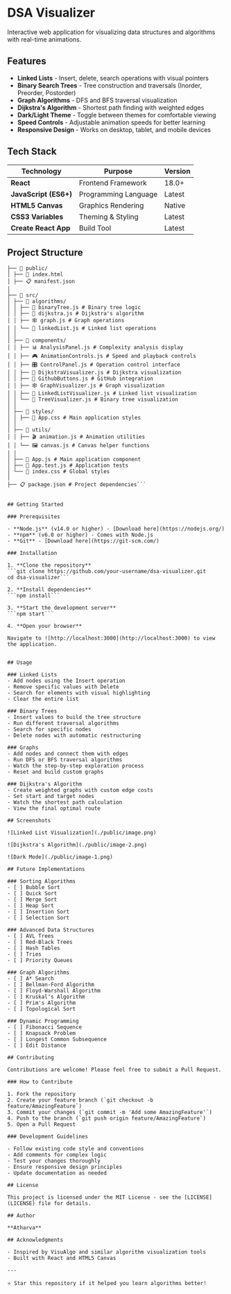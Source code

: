 # DSA Visualizer

Interactive web application for visualizing data structures and algorithms with real-time animations.

## Features

- **Linked Lists** - Insert, delete, search operations with visual pointers
- **Binary Search Trees** - Tree construction and traversals (Inorder, Preorder, Postorder)
- **Graph Algorithms** - DFS and BFS traversal visualization
- **Dijkstra's Algorithm** - Shortest path finding with weighted edges
- **Dark/Light Theme** - Toggle between themes for comfortable viewing
- **Speed Controls** - Adjustable animation speeds for better learning
- **Responsive Design** - Works on desktop, tablet, and mobile devices

## Tech Stack

| Technology | Purpose | Version |
|------------|---------|---------|
| **React** | Frontend Framework | 18.0+ |
| **JavaScript (ES6+)** | Programming Language | Latest |
| **HTML5 Canvas** | Graphics Rendering | Native |
| **CSS3 Variables** | Theming & Styling | Latest |
| **Create React App** | Build Tool | Latest |

## Project Structure

```DSA-VISUALIZER/
├── 📂 public/
│ ├── 📄 index.html
│ ├── 📋 manifest.json
│
├── 📂 src/
│ ├── 📂 algorithms/
│ │ ├── 🌳 binaryTree.js # Binary tree logic
│ │ ├── 🎯 dijkstra.js # Dijkstra's algorithm
│ │ ├── 🕸️ graph.js # Graph operations
│ │ └── 🔗 linkedList.js # Linked list operations
│ │
│ ├── 📂 components/
│ │ ├── 📊 AnalysisPanel.js # Complexity analysis display
│ │ ├── 🎮 AnimationControls.js # Speed and playback controls
│ │ ├── 🎛️ ControlPanel.js # Operation control interface
│ │ ├── 🎯 DijkstraVisualizer.js # Dijkstra visualization
│ │ ├── 🐙 GithubButtons.js # GitHub integration
│ │ ├── 🕸️ GraphVisualizer.js # Graph visualization
│ │ ├── 🔗 LinkedListVisualizer.js # Linked list visualization
│ │ └── 🌳 TreeVisualizer.js # Binary tree visualization
│ │
│ ├── 📂 styles/
│ │ ├── 🎨 App.css # Main application styles
│ │
│ ├── 📂 utils/
│ │ ├── 🎬 animation.js # Animation utilities
│ │ └── 🖼️ canvas.js # Canvas helper functions
│ │
│ ├── 📱 App.js # Main application component
│ ├── 🧪 App.test.js # Application tests
│ └── 🎨 index.css # Global styles
│
├── 📋 package.json # Project dependencies```


## Getting Started

### Prerequisites

- **Node.js** (v14.0 or higher) - [Download here](https://nodejs.org/)
- **npm** (v6.0 or higher) - Comes with Node.js
- **Git** - [Download here](https://git-scm.com/)

### Installation

1. **Clone the repository**
```git clone https://github.com/your-username/dsa-visualizer.git
cd dsa-visualizer```

2. **Install dependencies**
```npm install```

3. **Start the development server**
```npm start```

4. **Open your browser**

Navigate to ![http://localhost:3000](http://localhost:3000) to view the application.


## Usage

### Linked Lists
- Add nodes using the Insert operation
- Remove specific values with Delete
- Search for elements with visual highlighting
- Clear the entire list

### Binary Trees
- Insert values to build the tree structure
- Run different traversal algorithms
- Search for specific nodes
- Delete nodes with automatic restructuring

### Graphs
- Add nodes and connect them with edges
- Run DFS or BFS traversal algorithms
- Watch the step-by-step exploration process
- Reset and build custom graphs

### Dijkstra's Algorithm
- Create weighted graphs with custom edge costs
- Set start and target nodes
- Watch the shortest path calculation
- View the final optimal route

## Screenshots

![Linked List Visualization](./public/image.png)

![Dijkstra's Algorithm](./public/image-2.png)

![Dark Mode](./public/image-1.png)

## Future Implementations

### Sorting Algorithms
- [ ] Bubble Sort
- [ ] Quick Sort  
- [ ] Merge Sort
- [ ] Heap Sort
- [ ] Insertion Sort
- [ ] Selection Sort

### Advanced Data Structures
- [ ] AVL Trees
- [ ] Red-Black Trees
- [ ] Hash Tables
- [ ] Tries
- [ ] Priority Queues

### Graph Algorithms
- [ ] A* Search
- [ ] Bellman-Ford Algorithm
- [ ] Floyd-Warshall Algorithm
- [ ] Kruskal's Algorithm
- [ ] Prim's Algorithm
- [ ] Topological Sort

### Dynamic Programming
- [ ] Fibonacci Sequence
- [ ] Knapsack Problem
- [ ] Longest Common Subsequence
- [ ] Edit Distance

## Contributing

Contributions are welcome! Please feel free to submit a Pull Request.

### How to Contribute

1. Fork the repository
2. Create your feature branch (`git checkout -b feature/AmazingFeature`)
3. Commit your changes (`git commit -m 'Add some AmazingFeature'`)
4. Push to the branch (`git push origin feature/AmazingFeature`)
5. Open a Pull Request

### Development Guidelines

- Follow existing code style and conventions
- Add comments for complex logic
- Test your changes thoroughly
- Ensure responsive design principles
- Update documentation as needed

## License

This project is licensed under the MIT License - see the [LICENSE](LICENSE) file for details.

## Author

**Atharva**

## Acknowledgments

- Inspired by VisuAlgo and similar algorithm visualization tools
- Built with React and HTML5 Canvas

---

⭐ Star this repository if it helped you learn algorithms better!


